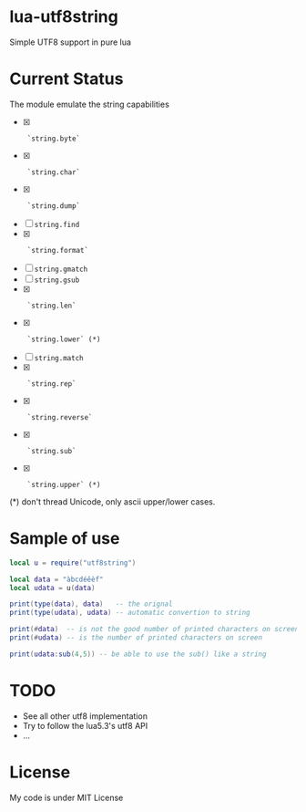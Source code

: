 lua-utf8string
==============

Simple UTF8 support in pure lua

Current Status
==============

The module emulate the string capabilities

* [x]      `string.byte`
* [x]      `string.char`
* [x]      `string.dump`
* [ ] `string.find`
* [x]      `string.format`
* [ ] `string.gmatch`
* [ ] `string.gsub`
* [x]      `string.len`
* [x]      `string.lower` (*)
* [ ] `string.match`
* [x]      `string.rep`
* [x]      `string.reverse`
* [x]      `string.sub`
* [x]      `string.upper` (*)

(*) don't thread Unicode, only ascii upper/lower cases.


Sample of use
=============

```lua 
local u = require("utf8string")

local data = "àbcdéêèf"
local udata = u(data)

print(type(data), data)   -- the orignal
print(type(udata), udata) -- automatic convertion to string

print(#data)  -- is not the good number of printed characters on screen
print(#udata) -- is the number of printed characters on screen

print(udata:sub(4,5)) -- be able to use the sub() like a string
```

# TODO

 * See all other utf8 implementation
 * Try to follow the lua5.3's utf8 API
 * ...

# License

My code is under MIT License
